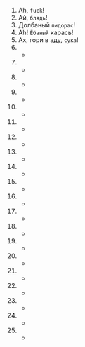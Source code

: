 1. Ah, `fuck`!
2. Ай, `блядь`!
3. Долбаный `пидорас`!
4. Ah! `Ёбаный` карась!
5. Ах, гори в аду, `сука`!
6. - 
7. -
8. -
9. -
10. -
11. -
12. -
13. -
14. -
15. -
16. -
17. -
18. -
19. -
20. -
21. -
22. -
23. -
24. -
25. -